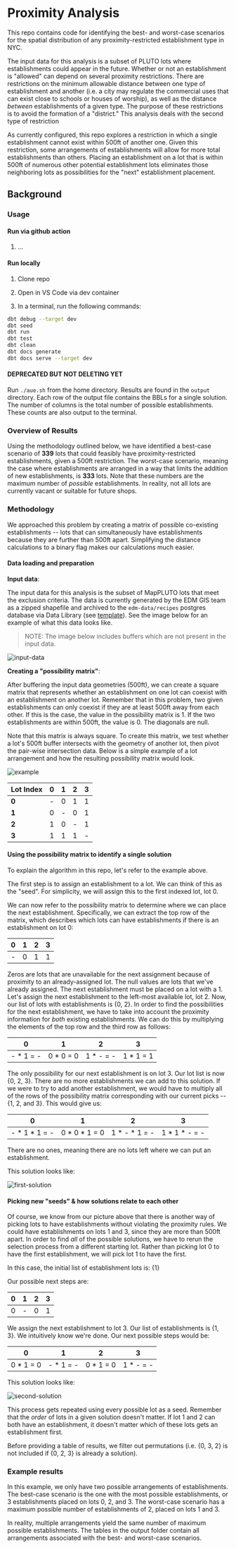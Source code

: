 # Proximity Analysis

This repo contains code for identifying the best- and worst-case scenarios for the spatial distribution of any proximity-restricted establishment type in NYC.

The input data for this analysis is a subset of PLUTO lots where establishments could appear in the future. Whether or not an establishment is "allowed" can depend on several proximity restrictions. There are restrictions on the minimum allowable distance between one type of establishment and another (i.e. a city may regulate the commercial uses that can exist close to schools or houses of worship), as well as the distance *between* establishments of a given type. The purpose of these restrictions is to avoid the formation of a "district." This analysis deals with the second type of restriction

As currently configured, this repo explores a restriction in which a single establishment cannot exist within 500ft of another one. Given this restriction, some arrangements of establishments will allow for more total establishments than others. Placing an establishment on a lot that is within 500ft of numerous other potential establishment lots eliminates those neighboring lots as possibilities for the "next" establishment placement.

## Background

### Usage

#### Run via github action

1. ...

#### Run locally

1. Clone repo

2. Open in VS Code via dev container

3. In a terminal, run the following commands:
```bash
dbt debug --target dev
dbt seed
dbt run
dbt test
dbt clean
dbt docs generate
dbt docs serve --target dev
```

#### DEPRECATED BUT NOT DELETING YET

Run `./aue.sh` from the home directory. Results are found in the `output` directory. Each row of the output file contains the BBLs for a single solution. The number of columns is the total number of possible establishments. These counts are also output to the terminal.

### Overview of Results

Using the methodology outlined below, we have identified a best-case scenario of **339** lots that could feasibly have proximity-restricted establishments, given a 500ft restriction. The worst-case scenario, meaning the case where establishments are arranged in a way that limits the addition of new establishments, is **333** lots. Note that these numbers are the maximum number of *possible* establishments. In reality, not all lots are currently vacant or suitable for future shops.

### Methodology

We approached this problem by creating a matrix of possible co-existing establishments -- lots that can simultaneously have establishments because they are further than 500ft apart. Simplifying the distance calculations to a binary flag makes our calculations much easier.

#### Data loading and preparation

**Input data**:

The input data for this analysis is the subset of MapPLUTO lots that meet the exclusion criteria. The data is currently generated by the EDM GIS team as a zipped shapefile and archived to the `edm-data/recipes` postgres database via Data Library (see [template](https://github.com/NYCPlanning/db-data-library/blob/main/library/templates/dcp_proximity_establishments.yml)). See the image below for an example of what this data looks like.

> NOTE: The image below includes buffers which are not present in the input data.

![input-data](https://github.com/NYCPlanning/aue/blob/master/readme-images/input-data.png "Buffered Lots")

**Creating a "possibility matrix"**:

After buffering the input data geometries (500ft), we can create a square matrix that represents whether an establishment on one lot can coexist with an establishment on another lot. Remember that in this problem, two given establishments can only coexist if they are at least 500ft away from each other. If this is the case, the value in the possibility matrix is 1. If the two establishments are within 500ft, the value is 0. The diagonals are null.

Note that this matrix is always square. To create this matrix, we test whether a lot's 500ft buffer intersects with the geometry of another lot,
then pivot the pair-wise intersection data. Below is a simple example of a lot arrangement and how the resulting possibility matrix would look.

![example](https://github.com/NYCPlanning/aue/blob/master/readme-images/example.png "Simple example")

|**Lot Index**|**0**|**1**|**2**|**3**|
|---|---|---|---|---|
|**0**| - | 0 | 1 | 1 |
|**1**| 0 | - | 0 | 1 |
|**2**| 1 | 0 | - | 1 |
|**3**| 1 | 1 | 1 | - |

#### Using the possibility matrix to identify a single solution

To explain the algorithm in this repo, let's refer to the example above.

The first step is to assign an establishment to a lot. We can think of this as the "seed".
For simplicity, we will assign this to the first indexed lot, lot 0.

We can now refer to the possibility matrix to determine where we can place the next establishment. Specifically,
we can extract the top row of the matrix, which describes which lots can have establishments if there is an establishment on lot 0:

|**0**|**1**|**2**|**3**|
|---|---|---|---|
| - | 0 | 1 | 1 |

Zeros are lots that are unavailable for the next assignment because of proximity to an already-assigned lot. The null values are lots that we've already assigned. The next establishment must be placed on a lot with a 1. Let's assign the next establishment to the left-most available lot,
lot 2. Now, our list of lots with establishments is {0, 2}. In order to find the possibilities for the next establishment,
we have to take into account the proximity information for *both* existing establishments. We can do this by multiplying the elements
of the top row and the third row as follows:

|**0**|**1**|**2**|**3**|
|---|---|---|---|
| - * 1 = - | 0 * 0 = 0 | 1 * - = - | 1 * 1 = 1|

The only possibility for our next establishment is on lot 3. Our lot list is now {0, 2, 3}. There are no more establishments we can add to this solution.
If we were to try to add another establishment, we would have to multiply all of the rows of the possibility matrix corresponding with our current picks -- {1, 2, and 3}. This would give us:

|**0**|**1**|**2**|**3**|
|---|---|---|---|
| - * 1 * 1 = - | 0 * 0 * 1 = 0 | 1 * - * 1 = - | 1 * 1 * - = - |

There are no ones, meaning there are no lots left where we can put an establishment.

This solution looks like:

![first-solution](https://github.com/NYCPlanning/aue/blob/master/readme-images/first-solution.png "Best-case solution")

#### Picking new "seeds" & how solutions relate to each other

Of course, we know from our picture above that there is another way of picking lots to have establishments without violating the proximity rules. We could have establishments on lots 1 and 3, since they are more than 500ft apart. In order to find *all* of the possible solutions, we have to rerun the selection process from a different starting lot. Rather than picking lot 0 to have the first establishment, we will pick lot 1 to have the first.

In this case, the initial list of establishment lots is: {1}

Our possible next steps are:

|**0**|**1**|**2**|**3**|
|---|---|---|---|
| 0 | - | 0 | 1 |

We assign the next establishment to lot 3. Our list of establishments is {1, 3}. We intuitively know we're done.
Our next possible steps would be:

|**0**|**1**|**2**|**3**|
|---|---|---|---|
| 0 * 1 = 0 | - * 1 = - | 0 * 1 = 0 | 1 * - = - |

This solution looks like:

![second-solution](https://github.com/NYCPlanning/aue/blob/master/readme-images/second-solution.png "Worst-case solution")

This process gets repeated using every possible lot as a seed. Remember that the *order* of lots in a given solution doesn't matter. If lot 1 and 2 can both have an establishment, it doesn't matter which of these lots gets an establishment first.

Before providing a table of results, we filter out permutations (i.e. {0, 3, 2} is not included if {0, 2, 3} is already a solution).

### Example results

In this example, we only have two possible arrangements of establishments. The best-case scenario is the one with the most possible establishments, or 3 establishments placed on lots 0, 2, and 3. The worst-case scenario has a maximum possible number of establishments of 2, placed on lots 1 and 3.

In reality, multiple arrangements yield the same number of maximum possible establishments. The tables in the output folder contain all arrangements associated with the best- and worst-case scenarios.
